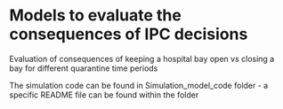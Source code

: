# Models to evaluate the consequences of IPC decisions
Evaluation of consequences of keeping a hospital bay open vs closing a bay for different quarantine time periods

The simulation code can be found in Simulation_model_code folder - a specific README file can be found within the folder
